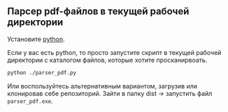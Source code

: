 ## Парсер pdf-файлов в текущей рабочей директории

Установите [python](https://www.python.org/downloads/).

Если у вас есть python, то просто запустите скрипт в текущей рабочей директории с каталогом файлов, которые хотите просканирвоать.

```bash
python ./parser_pdf.py
```
Или воспользуйтесь альтернативным вариантом, загрузив или клонировав себе репозиторий. Зайти в папку dist -> запустить файл `parser_pdf.exe`.